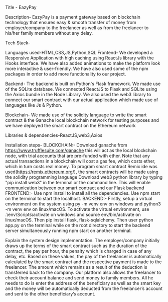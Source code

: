 Title - EazyPay

Description-
EazyPay is a payment gateway based on blockchain technology that ensures easy & smooth transfer of money from employer/company to the freelancer as well as from the freelancer to his/her family members without any delay.

Tech Stack-

Languages used-HTML,CSS,JS,Python,SQL
Frontend-
We developed a Responsive Application with high caching using ReactJs library with the Hooks interface. We have also added animations to make the platform look more interactive & user-friendly. We have also used some of the npm packages in order to add more functionality to our project.

Backend-
The backend is built on Python's Flask framework. We made use of the SQLite database. We connected ReactJS to Flask and SQLite using the Axios bundle in the Node Library. We also used the web3 library to connect our smart contract with our actual application which made use of languages like Js & Python.

Blockchain-
We made use of the solidity language to write the smart contract & the Ganache local blockchain network for testing purposes and we have deployed the smart contract on the Ethereum network

Libraries & dependencies-ReactJS,web3,Axios

Installation steps-
BLOCKCHAIN:-
Download ganache from https://www.trufflesuite.com/ganache this will act as the local blockchain node, with trial accounts that are pre-funded with ether. Note that any actual transactions in a blockchain will cost a gas fee, which costs ether, which in turn costs real money.
To program smart contract Remix ide was used(https://remix.ethereum.org/), the smart contracts will be made using the solidity programming language Download web3 python library by typing "pip install web3" in the terminal or the command line. This will enable communication between our smart contract and our Flask backend
FRONTEND:-
Use npm install to install all the dependencies. Use npm start on the terminal to start the localhost.
BACKEND:-
Firstly, setup a virtual environment on the system using py -m venv env on windows and python3 -m venv env on linux/macOS. To activate the virtual environment, use .\env\Scripts\activate on windows and source env/bin/activate on linux/macOS. Then pip install flask, flask-sqlalchemy. Then user python app.py on the terminal while on the root directory to start the backend server simultaneously running npm start on another terminal.

Explain the system design implementation.
The employer/company initially draws up the terms of the smart contract such as the duration of the contract, the pay per hour, the penalty which is charged in case of any delay, etc. Based on these values, the pay of the freelancer is automatically calculated by the smart contract and the respective payment is made to the freelancer. The amount which remains as a result of the deduction is transferred back to the company.
Our platform also allows the freelancer to check their account balance and send money to family members. All he needs to do is enter the address of the beneficiary as well as the smart key and the money will be automatically deducted from the freelancer’s account and sent to the other beneficiary’s account.
